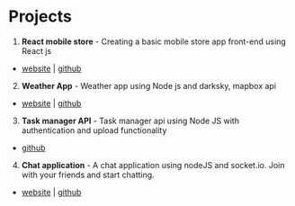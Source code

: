 # Projects

1. **React mobile store** - Creating a basic mobile store app front-end using React js

- [website](https://react-phone-store-vaibhav.netlify.com/)  |  [github](https://github.com/xerxes3117/react-mobile-store)

2. **Weather App** - Weather app using Node js and darksky, mapbox api 

- [website](https://vsnsi-weather-app.herokuapp.com/)  |  [github](https://github.com/xerxes3117/weather-app)

3. **Task manager API** - Task manager api using Node JS with authentication and upload functionality

- [github](https://github.com/xerxes3117/task-manager-api)

4. **Chat application** - A chat application using nodeJS and socket.io. Join with your friends and start chatting.

- [website](https://vsnsi-chat-app-nodsoc.herokuapp.com/)  |  [github](https://github.com/xerxes3117/chat-app-nodsoc)


